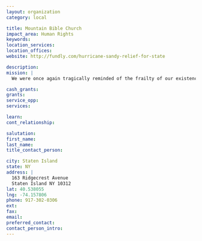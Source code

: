 ```yaml
---
layout: organization
category: local

title: Mountain Bible Church
impact_area: Human Rights
keywords: 
location_services: 
location_offices: 
website: http://fundly.com/hurricane-sandy-relief-for-state

description: 
mission: |
  We were once again tragically reminded of the frailty of our existence as Hurricane Sandy shattered lives and devastated property across the Northeast. No area was hit worse than our hometown of Staten Island. Normally resilient people were brought to their knees, left shocked, without shelter and life sustaining necessities, but also, seemingly without hope. Needs were at critical, life threatening levels and deteriorating rapidly. Without any hesitation, people stopped what they were doing and sprung into action, digging in and doing whatever it took, not the least of which was writing checks and tapping other valuable resources. Without a doubt, your willingness to contribute at such a dire time has already saved lives and will forever be the difference in restoring normalcy for so many families. From the depths of despair, humility is stirred.

cash_grants: 
grants: 
service_opp: 
services: 

learn: 
cont_relationship: 

salutation: 
first_name: 
last_name: 
title_contact_person: 

city: Staten Island
state: NY
address: |
  163 Ridgecrest Avenue  
  Staten Island NY 10312
lat: 40.538055
lng: -74.157806
phone: 917-302-0306
ext: 
fax: 
email: 
preferred_contact: 
contact_person_intro: 
---
```


